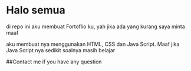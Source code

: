 # Halo semua
di repo ini aku membuat Fortoflio ku, yah jika ada yang kurang saya minta maaf

aku membuat nya menggunakan HTML, CSS dan Java Script. Maaf jika Java Script nya sedikit soalnya masih belajar

##Contact me if you have any question
